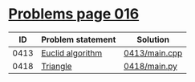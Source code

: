 # [Problems page 016](https://www.e-olymp.com/en/problems?page=16)


| ID   | Problem statement                                           | Solution                       |
|------|-------------------------------------------------------------|--------------------------------|
| 0413 | [Euclid algorithm](https://www.e-olymp.com/en/problems/413) | [0413/main.cpp](0413/main.cpp) |
| 0418 | [Triangle](https://www.e-olymp.com/en/problems/418)         | [0418/main.py](0418/main.py)   |

